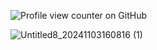 ![Profile view counter on GitHub](https://komarev.com/ghpvc/?username=foxy-loupa2)

![Untitled8_20241103160816 (1)](https://github.com/user-attachments/assets/3fb39c0e-23d8-46bc-9b66-00d53ee9070b)
